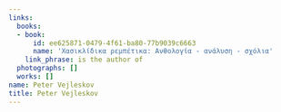 ```yaml
---
links:
  books:
  - book:
      id: ee625871-0479-4f61-ba80-77b9039c6663
      name: 'Χασικλίδικα ρεμπέτικα: Ανθολογία - ανάλυση - σχόλια'
    link_phrase: is the author of
  photographs: []
  works: []
name: Peter Vejleskov
title: Peter Vejleskov
---
```



